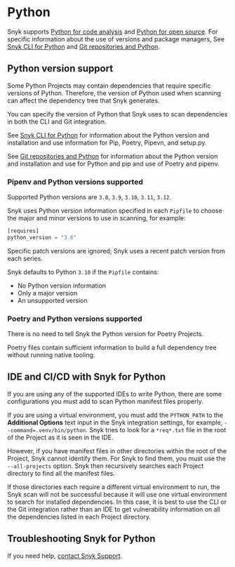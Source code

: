 # Python

Snyk supports [Python for code analysis](python-for-code-analysis.md) and [Python for open source](python-for-open-source.md). For specific information about the use of versions and package managers, See [Snyk CLI for Python](snyk-cli-for-python.md) and [Git repositories and Python](git-repositories-and-python.md).

## Python version support

Some Python Projects may contain dependencies that require specific versions of Python. Therefore, the version of Python used when scanning can affect the dependency tree that Snyk generates.

You can specify the version of Python that Snyk uses to scan dependencies in both the CLI and Git integration.

See [Snyk CLI for Python](snyk-cli-for-python.md) for information about the Python version and installation and use information for Pip, Poetry, Pipevn, and setup.py.

See [Git repositories and Python](git-repositories-and-python.md) for information about the Python version and installation and use for Python and pip and use of Poetry and pipenv.

### Pipenv and Python versions supported

Supported Python versions are `3.8`, `3.9`, `3.10`, `3.11`, `3.12`.

Snyk uses Python version information specified in each `Pipfile` to choose the major and minor versions to use in scanning, for example:

```python
[requires]
python_version = "3.6"
```

Specific patch versions are ignored; Snyk uses a recent patch version from each series.

Snyk defaults to Python `3.10` if the `Pipfile` contains:

* No Python version information
* Only a major version
* An unsupported version

### Poetry and Python versions supported

There is no need to tell Snyk the Python version for Poetry Projects.

Poetry files contain sufficient information to build a full dependency tree without running native tooling.

## IDE and CI/CD with Snyk for Python

If you are using any of the supported IDEs to write Python, there are some configurations you must add to scan Python manifest files properly.

If you are using a virtual environment, you must add the `PYTHON_PATH` to the **Additional Options** text input in the Snyk integration settings, for example, `--command=.venv/bin/python`. Snyk tries to look for a `*req*.txt` file in the root of the Project as it is seen in the IDE.

However, if you have manifest files in other directories within the root of the Project, Snyk cannot identify them. For Snyk to find them, you must use the `--all-projects` option. Snyk then recursively searches each Project directory to find all the manifest files.

If those directories each require a different virtual environment to run, the Snyk scan will not be successful because it will use one virtual environment to search for installed dependencies. In this case, it is best to use the CLI or the Git integration rather than an IDE to get vulnerability information on all the dependencies listed in each Project directory.

## Troubleshooting Snyk for Python

If you need help, [contact Snyk Support](https://support.snyk.io/hc/en-us).
